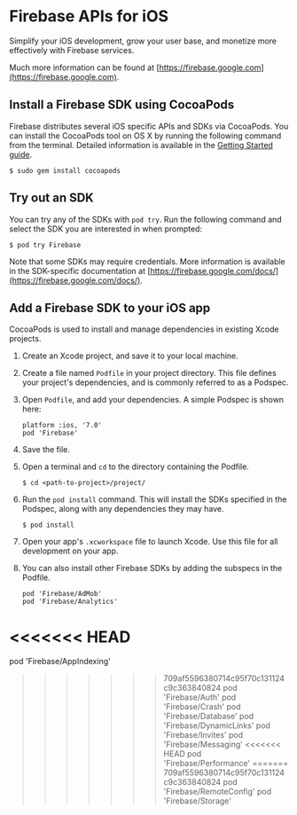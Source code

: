 # Firebase APIs for iOS

Simplify your iOS development, grow your user base, and monetize more
effectively with Firebase services.

Much more information can be found at [https://firebase.google.com](https://firebase.google.com).

## Install a Firebase SDK using CocoaPods

Firebase distributes several iOS specific APIs and SDKs via CocoaPods.
You can install the CocoaPods tool on OS X by running the following command from
the terminal. Detailed information is available in the [Getting Started
guide](https://guides.cocoapods.org/using/getting-started.html#getting-started).

```
$ sudo gem install cocoapods
```

## Try out an SDK

You can try any of the SDKs with `pod try`. Run the following command and select
the SDK you are interested in when prompted:

```
$ pod try Firebase
```

Note that some SDKs may require credentials. More information is available in
the SDK-specific documentation at [https://firebase.google.com/docs/](https://firebase.google.com/docs/).

## Add a Firebase SDK to your iOS app

CocoaPods is used to install and manage dependencies in existing Xcode projects.

1. Create an Xcode project, and save it to your local machine.
2. Create a file named `Podfile` in your project directory. This file defines
   your project's dependencies, and is commonly referred to as a Podspec.
3. Open `Podfile`, and add your dependencies. A simple Podspec is shown here:

    ```
    platform :ios, '7.0'
    pod 'Firebase'
    ```

4. Save the file.
5. Open a terminal and `cd` to the directory containing the Podfile.

    ```
    $ cd <path-to-project>/project/
    ```

6. Run the `pod install` command. This will install the SDKs specified in the
   Podspec, along with any dependencies they may have.

    ```
    $ pod install
    ```

7. Open your app's `.xcworkspace` file to launch Xcode.
   Use this file for all development on your app.
8. You can also install other Firebase SDKs by adding the subspecs in the
   Podfile.

   ```
   pod 'Firebase/AdMob'
   pod 'Firebase/Analytics'
<<<<<<< HEAD
=======
   pod 'Firebase/AppIndexing'
>>>>>>> 709af5596380714c95f70c131124c9c363840824
   pod 'Firebase/Auth'
   pod 'Firebase/Crash'
   pod 'Firebase/Database'
   pod 'Firebase/DynamicLinks'
   pod 'Firebase/Invites'
   pod 'Firebase/Messaging'
<<<<<<< HEAD
   pod 'Firebase/Performance'
=======
>>>>>>> 709af5596380714c95f70c131124c9c363840824
   pod 'Firebase/RemoteConfig'
   pod 'Firebase/Storage'
   ```
